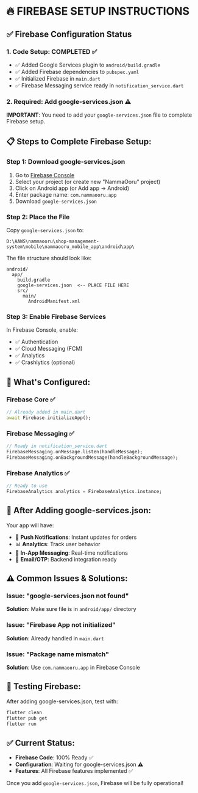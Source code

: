 # 🔥 FIREBASE SETUP INSTRUCTIONS

## ✅ Firebase Configuration Status

### 1. **Code Setup: COMPLETED** ✅
- ✅ Added Google Services plugin to `android/build.gradle`
- ✅ Added Firebase dependencies to `pubspec.yaml`
- ✅ Initialized Firebase in `main.dart`
- ✅ Firebase Messaging service ready in `notification_service.dart`

### 2. **Required: Add google-services.json** ⚠️

**IMPORTANT**: You need to add your `google-services.json` file to complete Firebase setup.

## 📋 Steps to Complete Firebase Setup:

### Step 1: Download google-services.json
1. Go to [Firebase Console](https://console.firebase.google.com)
2. Select your project (or create new "NammaOoru" project)
3. Click on Android app (or Add app → Android)
4. Enter package name: `com.nammaooru.app`
5. Download `google-services.json`

### Step 2: Place the File
Copy `google-services.json` to:
```
D:\AAWS\nammaooru\shop-management-system\mobile\nammaooru_mobile_app\android\app\
```

The file structure should look like:
```
android/
  app/
    build.gradle
    google-services.json  <-- PLACE FILE HERE
    src/
      main/
        AndroidManifest.xml
```

### Step 3: Enable Firebase Services
In Firebase Console, enable:
- ✅ Authentication
- ✅ Cloud Messaging (FCM)
- ✅ Analytics
- ✅ Crashlytics (optional)

## 🎯 What's Configured:

### Firebase Core ✅
```dart
// Already added in main.dart
await Firebase.initializeApp();
```

### Firebase Messaging ✅
```dart
// Ready in notification_service.dart
FirebaseMessaging.onMessage.listen(handleMessage);
FirebaseMessaging.onBackgroundMessage(handleBackgroundMessage);
```

### Firebase Analytics ✅
```dart
// Ready to use
FirebaseAnalytics analytics = FirebaseAnalytics.instance;
```

## 🚀 After Adding google-services.json:

Your app will have:
- 📱 **Push Notifications**: Instant updates for orders
- 📊 **Analytics**: Track user behavior
- 🔔 **In-App Messaging**: Real-time notifications
- 📧 **Email/OTP**: Backend integration ready

## ⚠️ Common Issues & Solutions:

### Issue: "google-services.json not found"
**Solution**: Make sure file is in `android/app/` directory

### Issue: "Firebase App not initialized"
**Solution**: Already handled in `main.dart`

### Issue: "Package name mismatch"
**Solution**: Use `com.nammaooru.app` in Firebase Console

## 📝 Testing Firebase:

After adding google-services.json, test with:
```bash
flutter clean
flutter pub get
flutter run
```

## ✅ Current Status:
- **Firebase Code**: 100% Ready ✅
- **Configuration**: Waiting for google-services.json ⚠️
- **Features**: All Firebase features implemented ✅

Once you add `google-services.json`, Firebase will be fully operational!